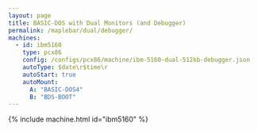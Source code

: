 ```yaml
---
layout: page
title: BASIC-DOS with Dual Monitors (and Debugger)
permalink: /maplebar/dual/debugger/
machines:
  - id: ibm5160
    type: pcx86
    config: /configs/pcx86/machine/ibm-5160-dual-512kb-debugger.json
    autoType: $date\r$time\r
    autoStart: true
    autoMount:
      A: "BASIC-DOS4"
      B: "BDS-BOOT"
---
```


{% include machine.html id="ibm5160" %}
